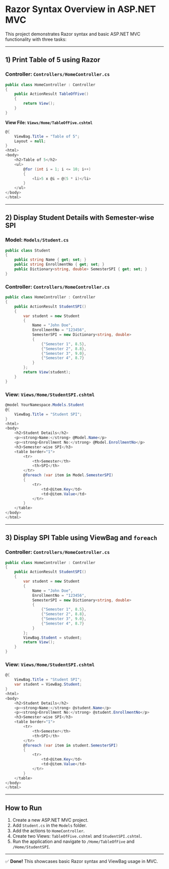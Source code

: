 # Razor Syntax Overview in ASP.NET MVC
This project demonstrates Razor syntax and basic ASP.NET MVC functionality with three tasks:

---

## 1) Print Table of 5 using Razor

### Controller: `Controllers/HomeController.cs`
```csharp
public class HomeController : Controller
{
    public ActionResult TableOfFive()
    {
        return View();
    }
}
```

**View File: `Views/Home/TableOfFive.cshtml`**
```csharp
@{
    ViewBag.Title = "Table of 5";
    Layout = null;
}
<html>
<body>
    <h2>Table of 5</h2>
    <ul>
        @for (int i = 1; i <= 10; i++)
        {
            <li>5 x @i = @(5 * i)</li>
        }
    </ul>
</body>
</html>
```

---

## 2) Display Student Details with Semester-wise SPI

### Model: `Models/Student.cs`
```csharp
public class Student
{
    public string Name { get; set; }
    public string EnrollmentNo { get; set; }
    public Dictionary<string, double> SemesterSPI { get; set; }
}
```

### Controller: `Controllers/HomeController.cs`
```csharp
public class HomeController : Controller
{
    public ActionResult StudentSPI()
    {
        var student = new Student
        {
            Name = "John Doe",
            EnrollmentNo = "123456",
            SemesterSPI = new Dictionary<string, double>
            {
                {"Semester 1", 8.5},
                {"Semester 2", 8.8},
                {"Semester 3", 9.0},
                {"Semester 4", 8.7}
            }
        };
        return View(student);
    }
}
```

### View: `Views/Home/StudentSPI.cshtml`
```csharp
@model YourNamespace.Models.Student
@{
    ViewBag.Title = "Student SPI";
}
<html>
<body>
    <h2>Student Details</h2>
    <p><strong>Name:</strong> @Model.Name</p>
    <p><strong>Enrollment No:</strong> @Model.EnrollmentNo</p>
    <h3>Semester-wise SPI</h3>
    <table border="1">
        <tr>
            <th>Semester</th>
            <th>SPI</th>
        </tr>
        @foreach (var item in Model.SemesterSPI)
        {
            <tr>
                <td>@item.Key</td>
                <td>@item.Value</td>
            </tr>
        }
    </table>
</body>
</html>

```

---

## 3) Display SPI Table using ViewBag and `foreach`

### Controller: `Controllers/HomeController.cs`
```csharp
public class HomeController : Controller
{
    public ActionResult StudentSPI()
    {
        var student = new Student
        {
            Name = "John Doe",
            EnrollmentNo = "123456",
            SemesterSPI = new Dictionary<string, double>
            {
                {"Semester 1", 8.5},
                {"Semester 2", 8.8},
                {"Semester 3", 9.0},
                {"Semester 4", 8.7}
            }
        };
        ViewBag.Student = student;
        return View();
    }
}
```

### View: `Views/Home/StudentSPI.cshtml`
```csharp
@{
    ViewBag.Title = "Student SPI";
    var student = ViewBag.Student;
}
<html>
<body>
    <h2>Student Details</h2>
    <p><strong>Name:</strong> @student.Name</p>
    <p><strong>Enrollment No:</strong> @student.EnrollmentNo</p>
    <h3>Semester-wise SPI</h3>
    <table border="1">
        <tr>
            <th>Semester</th>
            <th>SPI</th>
        </tr>
        @foreach (var item in student.SemesterSPI)
        {
            <tr>
                <td>@item.Key</td>
                <td>@item.Value</td>
            </tr>
        }
    </table>
</body>
</html>
```

---

## How to Run

1. Create a new ASP.NET MVC project.
2. Add `Student.cs` in the `Models` folder.
3. Add the actions to `HomeController`.
4. Create two Views: `TableOfFive.cshtml` and `StudentSPI.cshtml`.
5. Run the application and navigate to `/Home/TableOfFive` and `/Home/StudentSPI`.

---

✅ **Done!** This showcases basic Razor syntax and ViewBag usage in MVC.
